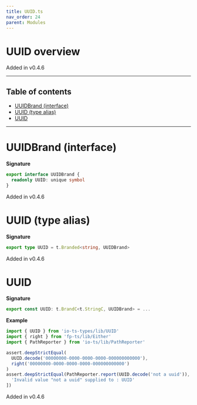 ```yaml
---
title: UUID.ts
nav_order: 24
parent: Modules
---
```


# UUID overview

Added in v0.4.6

---

<h2 class="text-delta">Table of contents</h2>

- [UUIDBrand (interface)](#uuidbrand-interface)
- [UUID (type alias)](#uuid-type-alias)
- [UUID](#uuid)

---

# UUIDBrand (interface)

**Signature**

```ts
export interface UUIDBrand {
  readonly UUID: unique symbol
}
```

Added in v0.4.6

# UUID (type alias)

**Signature**

```ts
export type UUID = t.Branded<string, UUIDBrand>
```

Added in v0.4.6

# UUID

**Signature**

```ts
export const UUID: t.BrandC<t.StringC, UUIDBrand> = ...
```

**Example**

```ts
import { UUID } from 'io-ts-types/lib/UUID'
import { right } from 'fp-ts/lib/Either'
import { PathReporter } from 'io-ts/lib/PathReporter'

assert.deepStrictEqual(
  UUID.decode('00000000-0000-0000-0000-000000000000'),
  right('00000000-0000-0000-0000-000000000000')
)
assert.deepStrictEqual(PathReporter.report(UUID.decode('not a uuid')), [
  'Invalid value "not a uuid" supplied to : UUID'
])
```

Added in v0.4.6
